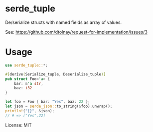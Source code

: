 # serde_tuple

De/serialize structs with named fields as array of values.

See: https://github.com/dtolnay/request-for-implementation/issues/3

# Usage

```rust
use serde_tuple::*;

#[derive(Serialize_tuple, Deserialize_tuple)]
pub struct Foo<'a> {
    bar: &'a str,
    baz: i32
}

let foo = Foo { bar: "Yes", baz: 22 };
let json = serde_json::to_string(&foo).unwrap();
println!("{}", &json);
// # => ["Yes",22]
```

License: MIT